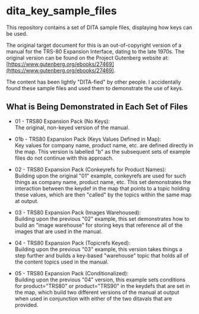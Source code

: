 # dita_key_sample_files
This repository contains a set of DITA sample files, displaying how keys can be used.

The original target document for this is an out-of-copyright version of a manual for the TRS-80 Expansion Interface, dating to the late 1970s. The original version can be found on the Project Gutenberg website at: [https://www.gutenberg.org/ebooks/27469](https://www.gutenberg.org/ebooks/27469).

The content has been lightly "DITA-fied" by other people. I accidentally found these sample files and used them to demonstrate the use of keys.

## What is Being Demonstrated in Each Set of Files ##

- 01 - TRS80 Expansion Pack (No Keys):  
The original, non-keyed version of the manual.

- 01b - TRS80 Expansion Pack (Keys Values Defined in Map):  
Key values for company name, product name, etc. are defined directly in the map. This version is labelled "b" as the subsequent sets of example files do not continue with this approach.

- 02 - TRS80 Expansion Pack (Conkeyrefs for Product Names):  
Building upon the original "01" example, conkeyrefs are used for such things as company name, product name, etc. This set demonstrates the interaction between the keydef in the map that points to a topic holding these values, which are then "called" by the topics within the same map at output.

- 03 - TRS80 Expansion Pack (Images Warehoused):  
Building upon the previous "02" example, this set demonstrates how to build an "image warehouse" for storing keys that reference all of the images that are used in the manual.

- 04 - TRS80 Expansion Pack (Topicrefs Keyed):  
Building upon the previous "03" example, this version takes things a step further and builds a key-based "warehouse" topic that holds all of the content topics used in the manual.

- 05 - TRS80 Expansion Pack (Conditionalized):  
Building upon the previous "04" version, this example sets conditions for product="TRS80" or product="TRS90" in the keydefs that are set in the map, which build two different versions of the manual at output when used in conjunction with either of the two ditavals that are provided.
